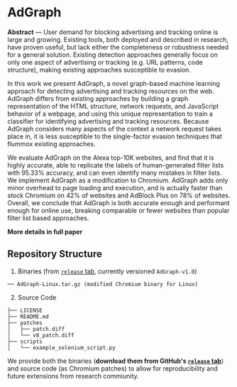# AdGraph
**Abstract** — User demand for blocking advertising and tracking online is large and growing. Existing tools, both deployed and described in research, have proven useful, but lack either the completeness or robustness needed for a general solution. Existing detection approaches generally focus on only one aspect of advertising or tracking (e.g. URL patterns, code structure), making existing approaches susceptible to evasion.

In this work we present AdGraph, a novel graph-based machine learning approach for detecting advertising and tracking resources on the web. AdGraph differs from existing approaches by building a graph representation of the HTML structure, network requests, and JavaScript behavior of a webpage, and using this unique representation to train a classifier for identifying advertising and tracking resources. Because AdGraph considers many aspects of the context a network request takes place in, it is less susceptible to the single-factor evasion techniques that flummox existing approaches.

We evaluate AdGraph on the Alexa top-10K websites, and find that it is highly accurate, able to replicate the labels of human-generated filter lists with 95.33% accuracy, and can even identify many mistakes in filter lists. We implement AdGraph as a modification to Chromium. AdGraph adds only minor overhead to page loading and execution, and is actually faster than stock Chromium on 42% of websites and AdBlock Plus on 78% of websites. Overall, we conclude that AdGraph is both accurate enough and performant enough for online use, breaking comparable or fewer websites than popular filter list based approaches.

**More details in full paper**

## Repository Structure

1. Binaries (from [`release` tab](https://github.com/uiowa-irl/AdGraph/releases), currently versioned `AdGraph-v1.0`)
```
── AdGraph-Linux.tar.gz (modified Chromium binary for Linux)
```
2. Source Code
```
├── LICENSE
├── README.md
├── patches
│   ├── patch.diff
│   └── v8_patch.diff
├── scripts
│   └── example_selenium_script.py
```
We provide both the binaries (**download them from GitHub's [`release` tab](https://github.com/uiowa-irl/AdGraph/releases)**) and source code (as Chromium patches) to allow for reproducibility and future extensions from research commiunity.
